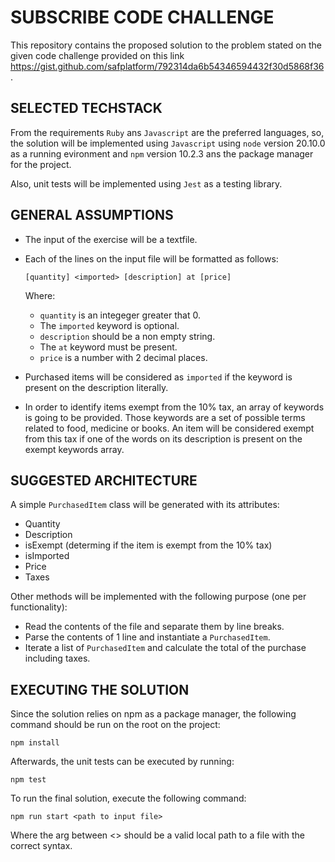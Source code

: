 # SUBSCRIBE CODE CHALLENGE
This repository contains the proposed solution to the problem stated on the given code challenge provided on this link https://gist.github.com/safplatform/792314da6b54346594432f30d5868f36.


## SELECTED TECHSTACK
From the requirements `Ruby` ans `Javascript` are the preferred languages, so, the solution will be implemented using `Javascript` using `node` version 20.10.0 as a running evironment and `npm` version 10.2.3 ans the package manager for the project.

Also, unit tests will be implemented using `Jest` as a testing library.

## GENERAL ASSUMPTIONS
- The input of the exercise will be a textfile.
- Each of the lines on the input file will be formatted as follows:

  ```[quantity] <imported> [description] at [price]```

  Where:

  - `quantity` is an integeger greater that 0.
  - The `imported` keyword is optional.
  - `description` should be a non empty string.
  - The `at` keyword must be present.
  - `price` is a number with 2 decimal places.

- Purchased items will be considered as `imported` if the keyword is present on the description literally.
- In order to identify items exempt from the 10% tax, an array of keywords is going to be provided. Those keywords are a set of possible terms related to food, medicine or books. An item will be considered exempt from this tax if one of the words on its description is present on the exempt keywords array.

## SUGGESTED ARCHITECTURE
A simple `PurchasedItem` class will be generated with its attributes:

- Quantity
- Description
- isExempt (determing if the item is exempt from the 10% tax)
- isImported
- Price
- Taxes

Other methods will be implemented with the following purpose (one per functionality):

- Read the contents of the file and separate them by line breaks.
- Parse the contents of 1 line and instantiate a `PurchasedItem`.
- Iterate a list of `PurchasedItem` and calculate the total of the purchase including taxes.

## EXECUTING THE SOLUTION
Since the solution relies on npm as a package manager, the following command should be run on the root on the project:

```npm install```

Afterwards, the unit tests can be executed by running:

```npm test```

To run the final solution, execute the following command:

```npm run start <path to input file>```

Where the arg between <> should be a valid local path to a file with the correct syntax.